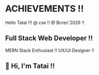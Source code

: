 # ACHIEVEMENTS !!
Hello Tatai !!!
@ cse !!
@ Bcrec'2026 !!
<!DOCTYPE html>

## Full Stack Web Developer !!
MERN Stack Enthusiast !!
UX/UI Designer !!

## 👋 Hi, I'm Tatai !!
